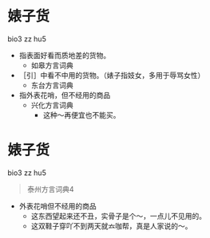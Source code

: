 # 婊子货
bio3 zz hu5
+ 指表面好看而质地差的货物。
  * 如皋方言词典
+ ［引］中看不中用的货物。（婊子指妓女，多用于辱骂女性）
  * 东台方言词典
+ 指外表花哨，但不经用的商品
  * 兴化方言词典
    - 这种～再便宜也不能买。

# 婊子货
bio3 zz hu5
> 泰州方言词典4
- 外表花哨但不经用的商品
  - 这东西望起来还不丑，实骨子是个～，一点儿不见用的。
  - 这双鞋子穿吖不到两天就𠫓咖帮，真是人家说的～。

